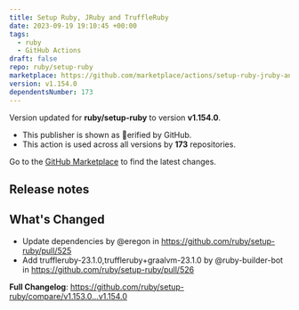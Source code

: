 ```yaml
---
title: Setup Ruby, JRuby and TruffleRuby
date: 2023-09-19 19:10:45 +00:00
tags:
  - ruby
  - GitHub Actions
draft: false
repo: ruby/setup-ruby
marketplace: https://github.com/marketplace/actions/setup-ruby-jruby-and-truffleruby
version: v1.154.0
dependentsNumber: 173
---
```



Version updated for **ruby/setup-ruby** to version **v1.154.0**.
- This publisher is shown as erified by GitHub.
- This action is used across all versions by **173** repositories.

Go to the [GitHub Marketplace](https://github.com/marketplace/actions/setup-ruby-jruby-and-truffleruby) to find the latest changes.

## Release notes

## What's Changed
* Update dependencies by @eregon in https://github.com/ruby/setup-ruby/pull/525
* Add truffleruby-23.1.0,truffleruby+graalvm-23.1.0 by @ruby-builder-bot in https://github.com/ruby/setup-ruby/pull/526


**Full Changelog**: https://github.com/ruby/setup-ruby/compare/v1.153.0...v1.154.0
